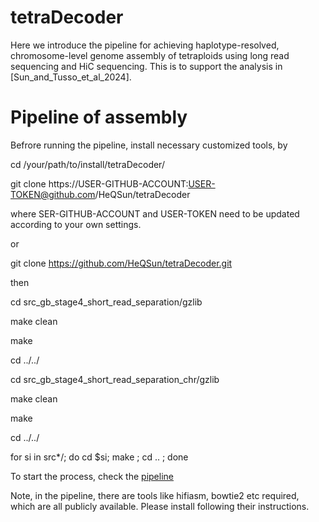 tetraDecoder
=
Here we introduce the pipeline for achieving haplotype-resolved, chromosome-level genome assembly of tetraploids using long read sequencing and HiC sequencing. This is to support the analysis in [Sun_and_Tusso_et_al_2024].

Pipeline of assembly
=

Befrore running the pipeline, install necessary customized tools, by

cd /your/path/to/install/tetraDecoder/

git clone https://USER-GITHUB-ACCOUNT:USER-TOKEN@github.com/HeQSun/tetraDecoder

where SER-GITHUB-ACCOUNT and USER-TOKEN need to be updated according to your own settings.

or

git clone https://github.com/HeQSun/tetraDecoder.git

then

cd src_gb_stage4_short_read_separation/gzlib

make clean

make

cd ../../

cd src_gb_stage4_short_read_separation_chr/gzlib

make clean

make

cd ../../

for si in src*/; do cd $si; make ; cd .. ; done

To start the process, check the [pipeline](https://github.com/HeQSun/tetraDecoder/tree/main/pipeline)

Note, in the pipeline, there are tools like hifiasm, bowtie2 etc required, which are all publicly available. Please install following their instructions.
